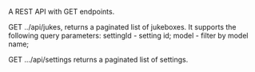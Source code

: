 A REST API with GET endpoints.  

GET ../api/jukes, returns a paginated list of jukeboxes. It supports the following query parameters:
settingId - setting id; 
model - filter by model name; 

GET .../api/settings returns a paginated list of settings.
